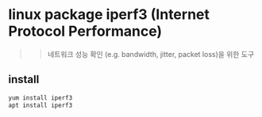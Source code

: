 # linux package iperf3 (Internet Protocol Performance)

> > 네트워크 성능 확인 (e.g. bandwidth, jitter, packet loss)을 위한 도구

## install

```sh
yum install iperf3
apt install iperf3
```
